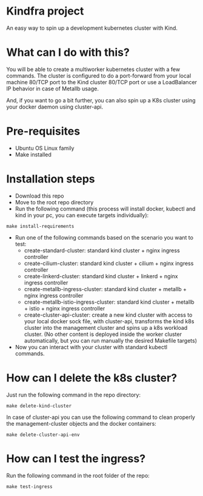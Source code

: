# Kindfra project
An easy way to spin up a development kubernetes cluster with Kind.

# What can I do with this?
You will be able to create a multiworker kubernetes cluster with a few commands.
The cluster is configured to do a port-forward from your local machine 80/TCP port to the Kind cluster 80/TCP port or use a LoadBalancer IP behavior in case of Metallb usage.

And, if you want to go a bit further, you can also spin up a K8s cluster using your docker daemon using cluster-api.

# Pre-requisites
- Ubuntu OS Linux family
- Make installed

# Installation steps
- Download this repo
- Move to the root repo directory
- Run the following command (this process will install docker, kubectl and kind in your pc, you can execute targets individually):

```
make install-requirements
```

- Run one of the following commands based on the scenario you want to test:
  - create-standard-cluster: standard kind cluster + nginx ingress controller
  - create-cilium-cluster: standard kind cluster + cilium + nginx ingress controller
  - create-linkerd-cluster: standard kind cluster + linkerd + nginx ingress controller
  - create-metallb-ingress-cluster: standard kind cluster + metallb + nginx ingress controller
  - create-metallb-istio-ingress-cluster: standard kind cluster + metallb + istio + nginx ingress controller
  - create-cluster-api-cluster: create a new kind cluster with access to your local docker sock file, with cluster-api, transforms the kind k8s cluster into the management cluster and spins up a k8s workload cluster. (No other content is deployed inside the worker cluster automatically, but you can run manually the desired Makefile targets)
- Now you can interact with your cluster with standard kubectl commands.

# How can I delete the k8s cluster?
Just run the following command in the repo directory:
```
make delete-kind-cluster
```

In case of cluster-api you can use the following command to clean properly the management-cluster objects and the docker containers:
```
make delete-cluster-api-env
```

# How can I test the ingress?
Run the following command in the root folder of the repo:
```
make test-ingress
```
